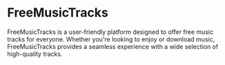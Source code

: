 # FreeMusicTracks
FreeMusicTracks is a user-friendly platform designed to offer free music tracks for everyone. Whether you're looking to enjoy or download music, FreeMusicTracks provides a seamless experience with a wide selection of high-quality tracks.
